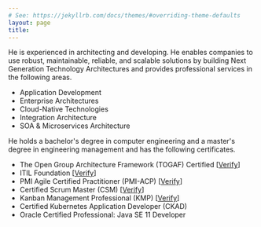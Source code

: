 ```yaml
---
# See: https://jekyllrb.com/docs/themes/#overriding-theme-defaults
layout: page
title: 
---
```

He is experienced in architecting and developing. He enables companies to use robust, maintainable, reliable, and scalable solutions by building Next Generation Technology Architectures and provides professional services in the following areas.

- Application Development
- Enterprise Architectures
- Cloud-Native Technologies
- Integration Architecture
- SOA & Microservices Architecture

He holds a bachelor's degree in computer engineering and a master's degree in engineering management and has the following certificates.

- The Open Group Architecture Framework (TOGAF) Certified [[Verify](https://www.credly.com/badges/7d38fddd-1914-4ae1-beaa-a43ec795c8b6)]
- ITIL Foundation [[Verify](https://www.axelos.com/successful-candidates-register)]
- PMI Agile Certified Practitioner (PMI-ACP) [[Verify](https://www.credly.com/badges/ab7eabad-253a-417d-b076-9d40dadfb8ab)]
- Certified Scrum Master (CSM) [[Verify](https://www.scrumalliance.org/community/profile/ibrahimatay)]
- Kanban Management Professional (KMP) [[Verify](https://edu.kanban.university/users/ibrahimatay)]
- Certified Kubernetes Application Developer (CKAD)
- Oracle Certified Professional: Java SE 11 Developer
